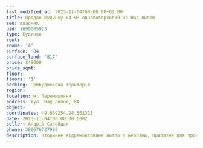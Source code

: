 ```yaml
---
last_modified_at: 2023-11-04T00:00:00+02:00
title: Продаж будинку 84 м² одноповерховий на Над Липою
seo: власник
uid: 1699085923
type: Будинок
rent:
rooms: '4'
surface: '84'
surface_land: '817'
price: $49000
price_sqmt:
floor:
floors: '1'
parking: Прибудинкова територія
region:
location: м. Перемишляни
address: вул. Над Липою, 8А
object:
coordinates: 49.669254,24.561321
date: 2023-11-04T00:00:00.000Z
seller: Андрій Сагайдак
phone: 380676727986
description: Вторинне відремонтоване житло з меблями, придатне для проживання
---
```

